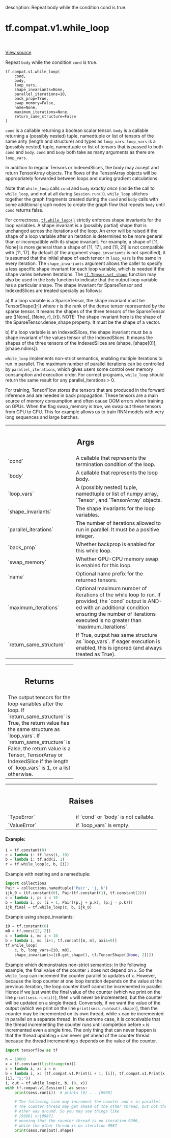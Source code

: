 description: Repeat body while the condition cond is true.

<div itemscope itemtype="http://developers.google.com/ReferenceObject">
<meta itemprop="name" content="tf.compat.v1.while_loop" />
<meta itemprop="path" content="Stable" />
</div>

# tf.compat.v1.while_loop

<!-- Insert buttons and diff -->

<table class="tfo-notebook-buttons tfo-api nocontent" align="left">

</table>

<a target="_blank" class="external" href="/code/stable/tensorflow/python/ops/control_flow_ops.py">View source</a>



Repeat `body` while the condition `cond` is true.

<pre class="devsite-click-to-copy prettyprint lang-py tfo-signature-link">
<code>tf.compat.v1.while_loop(
    cond,
    body,
    loop_vars,
    shape_invariants=None,
    parallel_iterations=10,
    back_prop=True,
    swap_memory=False,
    name=None,
    maximum_iterations=None,
    return_same_structure=False
)
</code></pre>



<!-- Placeholder for "Used in" -->

`cond` is a callable returning a boolean scalar tensor. `body` is a callable
returning a (possibly nested) tuple, namedtuple or list of tensors of the same
arity (length and structure) and types as `loop_vars`. `loop_vars` is a
(possibly nested) tuple, namedtuple or list of tensors that is passed to both
`cond` and `body`. `cond` and `body` both take as many arguments as there are
`loop_vars`.

In addition to regular Tensors or IndexedSlices, the body may accept and
return TensorArray objects.  The flows of the TensorArray objects will
be appropriately forwarded between loops and during gradient calculations.

Note that `while_loop` calls `cond` and `body` *exactly once* (inside the
call to `while_loop`, and not at all during `Session.run()`). `while_loop`
stitches together the graph fragments created during the `cond` and `body`
calls with some additional graph nodes to create the graph flow that
repeats `body` until `cond` returns false.

For correctness, <a href="../../../tf/while_loop.md"><code>tf.while_loop()</code></a> strictly enforces shape invariants for
the loop variables. A shape invariant is a (possibly partial) shape that
is unchanged across the iterations of the loop. An error will be raised
if the shape of a loop variable after an iteration is determined to be more
general than or incompatible with its shape invariant. For example, a shape
of [11, None] is more general than a shape of [11, 17], and [11, 21] is not
compatible with [11, 17]. By default (if the argument `shape_invariants` is
not specified), it is assumed that the initial shape of each tensor in
`loop_vars` is the same in every iteration. The `shape_invariants` argument
allows the caller to specify a less specific shape invariant for each loop
variable, which is needed if the shape varies between iterations. The
<a href="../../../tf/Tensor.md#set_shape"><code>tf.Tensor.set_shape</code></a>
function may also be used in the `body` function to indicate that
the output loop variable has a particular shape. The shape invariant for
SparseTensor and IndexedSlices are treated specially as follows:

a) If a loop variable is a SparseTensor, the shape invariant must be
TensorShape([r]) where r is the rank of the dense tensor represented
by the sparse tensor. It means the shapes of the three tensors of the
SparseTensor are ([None], [None, r], [r]). NOTE: The shape invariant here
is the shape of the SparseTensor.dense_shape property. It must be the shape of
a vector.

b) If a loop variable is an IndexedSlices, the shape invariant must be
a shape invariant of the values tensor of the IndexedSlices. It means
the shapes of the three tensors of the IndexedSlices are (shape, [shape[0]],
[shape.ndims]).

`while_loop` implements non-strict semantics, enabling multiple iterations
to run in parallel. The maximum number of parallel iterations can be
controlled by `parallel_iterations`, which gives users some control over
memory consumption and execution order. For correct programs, `while_loop`
should return the same result for any parallel_iterations > 0.

For training, TensorFlow stores the tensors that are produced in the
forward inference and are needed in back propagation. These tensors are a
main source of memory consumption and often cause OOM errors when training
on GPUs. When the flag swap_memory is true, we swap out these tensors from
GPU to CPU. This for example allows us to train RNN models with very long
sequences and large batches.

<!-- Tabular view -->
 <table class="responsive fixed orange">
<colgroup><col width="214px"><col></colgroup>
<tr><th colspan="2"><h2 class="add-link">Args</h2></th></tr>

<tr>
<td>
`cond`
</td>
<td>
A callable that represents the termination condition of the loop.
</td>
</tr><tr>
<td>
`body`
</td>
<td>
A callable that represents the loop body.
</td>
</tr><tr>
<td>
`loop_vars`
</td>
<td>
A (possibly nested) tuple, namedtuple or list of numpy array,
`Tensor`, and `TensorArray` objects.
</td>
</tr><tr>
<td>
`shape_invariants`
</td>
<td>
The shape invariants for the loop variables.
</td>
</tr><tr>
<td>
`parallel_iterations`
</td>
<td>
The number of iterations allowed to run in parallel. It
must be a positive integer.
</td>
</tr><tr>
<td>
`back_prop`
</td>
<td>
Whether backprop is enabled for this while loop.
</td>
</tr><tr>
<td>
`swap_memory`
</td>
<td>
Whether GPU-CPU memory swap is enabled for this loop.
</td>
</tr><tr>
<td>
`name`
</td>
<td>
Optional name prefix for the returned tensors.
</td>
</tr><tr>
<td>
`maximum_iterations`
</td>
<td>
Optional maximum number of iterations of the while loop
to run.  If provided, the `cond` output is AND-ed with an additional
condition ensuring the number of iterations executed is no greater than
`maximum_iterations`.
</td>
</tr><tr>
<td>
`return_same_structure`
</td>
<td>
If True, output has same structure as `loop_vars`. If
eager execution is enabled, this is ignored (and always treated as True).
</td>
</tr>
</table>



<!-- Tabular view -->
 <table class="responsive fixed orange">
<colgroup><col width="214px"><col></colgroup>
<tr><th colspan="2"><h2 class="add-link">Returns</h2></th></tr>
<tr class="alt">
<td colspan="2">
The output tensors for the loop variables after the loop.
If `return_same_structure` is True, the return value has the same
structure as `loop_vars`.
If `return_same_structure` is False, the return value is a Tensor,
TensorArray or IndexedSlice if the length of `loop_vars` is 1, or a list
otherwise.
</td>
</tr>

</table>



<!-- Tabular view -->
 <table class="responsive fixed orange">
<colgroup><col width="214px"><col></colgroup>
<tr><th colspan="2"><h2 class="add-link">Raises</h2></th></tr>

<tr>
<td>
`TypeError`
</td>
<td>
if `cond` or `body` is not callable.
</td>
</tr><tr>
<td>
`ValueError`
</td>
<td>
if `loop_vars` is empty.
</td>
</tr>
</table>



#### Example:



```python
i = tf.constant(0)
c = lambda i: tf.less(i, 10)
b = lambda i: tf.add(i, 1)
r = tf.while_loop(c, b, [i])
```

Example with nesting and a namedtuple:

```python
import collections
Pair = collections.namedtuple('Pair', 'j, k')
ijk_0 = (tf.constant(0), Pair(tf.constant(1), tf.constant(2)))
c = lambda i, p: i < 10
b = lambda i, p: (i + 1, Pair((p.j + p.k), (p.j - p.k)))
ijk_final = tf.while_loop(c, b, ijk_0)
```

Example using shape_invariants:

```python
i0 = tf.constant(0)
m0 = tf.ones([2, 2])
c = lambda i, m: i < 10
b = lambda i, m: [i+1, tf.concat([m, m], axis=0)]
tf.while_loop(
    c, b, loop_vars=[i0, m0],
    shape_invariants=[i0.get_shape(), tf.TensorShape([None, 2])])
```

Example which demonstrates non-strict semantics: In the following
example, the final value of the counter `i` does not depend on `x`. So
the `while_loop` can increment the counter parallel to updates of `x`.
However, because the loop counter at one loop iteration depends
on the value at the previous iteration, the loop counter itself cannot
be incremented in parallel. Hence if we just want the final value of the
counter (which we print on the line `print(sess.run(i))`), then
`x` will never be incremented, but the counter will be updated on a
single thread. Conversely, if we want the value of the output (which we
print on the line `print(sess.run(out).shape)`), then the counter may be
incremented on its own thread, while `x` can be incremented in
parallel on a separate thread. In the extreme case, it is conceivable
that the thread incrementing the counter runs until completion before
`x` is incremented even a single time. The only thing that can never
happen is that the thread updating `x` can never get ahead of the
counter thread because the thread incrementing `x` depends on the value
of the counter.

```python
import tensorflow as tf

n = 10000
x = tf.constant(list(range(n)))
c = lambda i, x: i < n
b = lambda i, x: (tf.compat.v1.Print(i + 1, [i]), tf.compat.v1.Print(x + 1,
[i], "x:"))
i, out = tf.while_loop(c, b, (0, x))
with tf.compat.v1.Session() as sess:
    print(sess.run(i))  # prints [0] ... [9999]

    # The following line may increment the counter and x in parallel.
    # The counter thread may get ahead of the other thread, but not the
    # other way around. So you may see things like
    # [9996] x:[9987]
    # meaning that the counter thread is on iteration 9996,
    # while the other thread is on iteration 9987
    print(sess.run(out).shape)
```